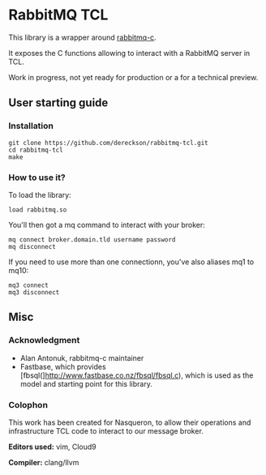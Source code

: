 # RabbitMQ TCL

This library is a wrapper around [rabbitmq-c](https://github.com/alanxz/rabbitmq-c).

It exposes the C functions allowing to interact with a RabbitMQ server in TCL.

Work in progress, not yet ready for production or a for a technical preview.

## User starting guide

### Installation

```
git clone https://github.com/dereckson/rabbitmq-tcl.git
cd rabbitmq-tcl
make
```

### How to use it?

To load the library:

```
load rabbitmq.so
```

You'll then got a mq command to interact with your broker:

```
mq connect broker.domain.tld username password
mq disconnect
```

If you need to use more than one connectionn, you've also aliases mq1 to mq10:

```
mq3 connect
mq3 disconnect
```

## Misc

### Acknowledgment

* Alan Antonuk, rabbitmq-c maintainer
* Fastbase, which provides [fbsql(]http://www.fastbase.co.nz/fbsql/fbsql.c),
  which is used as the model and starting point for this library.

### Colophon

This work has been created for Nasqueron, to allow their operations and
infrastructure TCL code to interact to our message broker.

**Editors used:** vim, Cloud9

**Compiler:** clang/llvm
